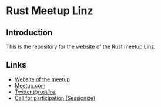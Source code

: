 # Rust Meetup Linz

## Introduction

This is the repository for the website of the Rust meetup Linz.

## Links

* [Website of the meetup](https://rust-linz.at)
* [Meetup.com](https://www.meetup.com/de-DE/Rust-Linz/)
* [Twitter @rustlinz](https://twitter.com/rustlinz)
* [Call for participation (Sessionize)](https://sessionize.com/rust-linz/)
